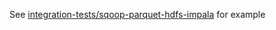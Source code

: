 See [integration-tests/sqoop-parquet-hdfs-impala](integration-tests/sqoop-parquet-hdfs-impala]) for example